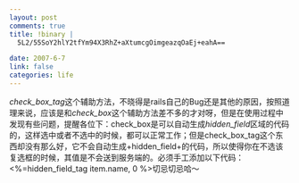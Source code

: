 ```yaml
--- 
layout: post
comments: true
title: !binary |
  5L2/55SoY2hlY2tfYm94X3RhZ+aXtumcgOimgeazqOaEj+eahA==

date: 2007-6-7
link: false
categories: life
---
```

*check_box_tag*这个辅助方法，不晓得是rails自己的Bug还是其他的原因，按照道理来说，应该是和*check_box*这个辅助方法差不多的才对呀，但是在使用过程中发现有些问题，提醒各位下：check_box是可以自动生成*hidden_field*区域的代码的，这样选中或者不选中的时候，都可以正常工作；但是check_box_tag这个东西却没有那么好，它不会自动生成+hidden_field+的代码，所以使得你在不选该复选框的时候，其值是不会送到服务端的。必须手工添加以下代码：&lt;%=hidden_field_tag item.name, 0 %&gt;切忌切忌哈～
